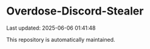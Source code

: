 # Overdose-Discord-Stealer

Last updated: 2025-06-06 01:41:48

This repository is automatically maintained.
